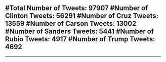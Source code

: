 #Total Number of Tweets: 97907 
#Number of Clinton Tweets: 56291
#Number of Cruz Tweets: 13559
#Number of Carson Tweets: 13002
#Number of Sanders Tweets: 5441
#Number of Rubio Tweets: 4917
#Number of Trump Tweets: 4692
---
---
